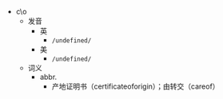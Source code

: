 - c\o
  - 发音
    - 英
      - `/undefined/`
    - 美
      - `/undefined/`
  - 词义
    - abbr.
      - 产地证明书（certificateoforigin）；由转交（careof）
